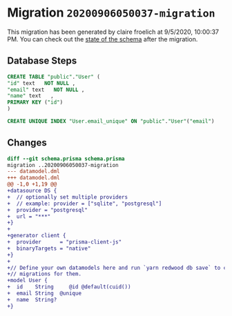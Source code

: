 # Migration `20200906050037-migration`

This migration has been generated by claire froelich at 9/5/2020, 10:00:37 PM.
You can check out the [state of the schema](./schema.prisma) after the migration.

## Database Steps

```sql
CREATE TABLE "public"."User" (
"id" text   NOT NULL ,
"email" text   NOT NULL ,
"name" text   ,
PRIMARY KEY ("id")
)

CREATE UNIQUE INDEX "User.email_unique" ON "public"."User"("email")
```

## Changes

```diff
diff --git schema.prisma schema.prisma
migration ..20200906050037-migration
--- datamodel.dml
+++ datamodel.dml
@@ -1,0 +1,19 @@
+datasource DS {
+  // optionally set multiple providers
+  // example: provider = ["sqlite", "postgresql"]
+  provider = "postgresql"
+  url = "***"
+}
+
+generator client {
+  provider      = "prisma-client-js"
+  binaryTargets = "native"
+}
+
+// Define your own datamodels here and run `yarn redwood db save` to create
+// migrations for them.
+model User {
+  id    String     @id @default(cuid())
+  email String  @unique
+  name  String?
+}
```



